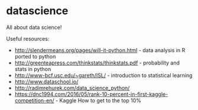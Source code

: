 # datascience
All about data science!


Useful resources:
* http://slendermeans.org/pages/will-it-python.html - data analysis in R ported to python
* http://greenteapress.com/thinkstats/thinkstats.pdf - probability and stats in python
* http://www-bcf.usc.edu/~gareth/ISL/ - introduction to statistical learning
* http://www.dataschool.io/
* http://radimrehurek.com/data_science_python/
* https://dnc1994.com/2016/05/rank-10-percent-in-first-kaggle-competition-en/ - Kaggle How to get to the top 10%
